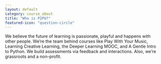 ```yaml
---
layout: default
category: course_about
title: "Who is P2PU?"
featured-icon: "question-circle"
---
```


We believe the future of learning is passionate, playful and happens with other people. We’re the team behind courses like Play With Your Music, Learning Creative Learning, the Deeper Learning MOOC, and A Gentle Intro to Python. We build assessments via feedback and interactions. Also, we’re grassroots and a non-profit.